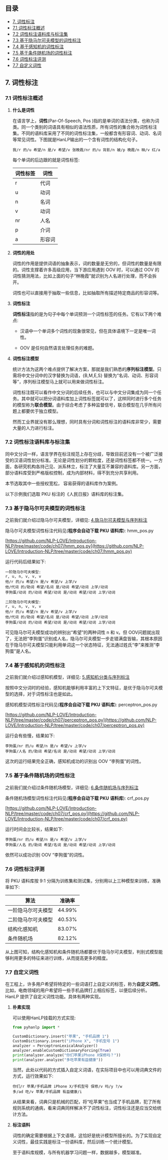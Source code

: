 ## 目录
- [7. 词性标注](#7-词性标注)
- [7.1 词性标注概述](#71-词性标注概述)
- [7.2 词性标注语料库与标注集](#72-词性标注语料库与标注集)
- [7.3 基于隐马尔可夫模型的词性标注](#73-基于隐马尔可夫模型的词性标注)
- [7.4 基于感知机的词性标注](#74-基于感知机的词性标注)
- [7.5 基于条件随机场的词性标注](#75-基于条件随机场的词性标注)
- [7.6 词性标注评测](#76-词性标注评测)
- [7.7 自定义词性](#77-自定义词性)

## 7. 词性标注

### 7.1 词性标注概述

1. **什么是词性**

   在语言学上，**词性**(Par-Of-Speech, Pos )指的是单词的语法分类，也称为词类。同一个类别的词语具有相似的语法性质，所有词性的集合称为词性标注集。不同的语料库采用了不同的词性标注集，一般都含有形容词、动词、名词等常见词性。下图就是HanLP输出的一个含有词性的结构化句子。

   ```
   我/r 的/u 希望/n 是/v 希望/v 张晚霞/nr 的/u 背影/n 被/p 晚霞/n 映/v 红/a
   ```

   每个单词的后边跟的就是词性标签:

   | 词性标签 | 词性   |
   | -------- | ------ |
   | r        | 代词   |
   | u        | 动词   |
   | n        | 名词   |
   | v        | 动词   |
   | nr       | 人名   |
   | p        | 介词   |
   | a        | 形容词 |

   

2. **词性的用处**

   词性的作用是提供词语的抽象表示，词的数量是无穷的，但词性的数量是有限的。词性支撑着许多高级应用，当下游应用遇到 OOV 时，可以通过 OOV 的词性猜测用法，比如上面的句子“林晚霞”就识别为人名进行处理，而不会拆开。

   词性也可以直接用于抽取一些信息，比如抽取所有描述特定商品的形容词等。

   

3. **词性标注**

   **词性标注**指的是为句子中每个单词预测一个词性标签的任务。它有以下两个难点:

   - 汉语中一个单词多个词性的现象很常见，但在具体语境下一定是唯一词性。

   - OOV 是任何自然语言处理任务的难题。

     

4. **词性标注模型**

   统计方法为这两个难点提供了解决方案，那就是我们熟悉的**序列标注模型**。只需将中文分词中的汉字替换为词语，{B,M,E,S} 替换为“名词、动词、形容词等”，序列标注模型马上就可以用来做词性标注。

   词性标注既可以看作中文分词的后续任务，也可以与中文分词集成为同一个任务。其中就可以把分词语料库加上词性标签就可以了，这样同时进行多个任务的模型称为**联合模型**。由于综合考虑了多种监督信号，联合模型在几乎所有问题上都要优于独立模型。

   然而工业界就没有那么理想，同时具有分词和词性标注的语料库非常少，需要大量的人力进行标注。



### 7.2 词性标注语料库与标注集

同中文分词一样，语言学界在标注规范上存在分歧，导致目前还没有一个被广泛接受的汉语词性划分标准。无论是词性划分的颗粒度，还是词性标签都不统一。一方面，各研究机构各持己见、派系林立，标注了大量互不兼容的语料库。另一方面，部分语料库受到严格版权控制，成为内部材料，得不到充分共享利用。

本节选取其中一些授权宽松， 容易获得的语料库作为案例。

以下示例我们选取 PKU 标注的《人民日报》语料库的标注集。



### 7.3 基于隐马尔可夫模型的词性标注

之前我们就介绍过隐马尔可夫模型，详细见: [4.隐马尔可夫模型与序列标注](../chapter/4.%E9%9A%90%E9%A9%AC%E5%B0%94%E5%8F%AF%E5%A4%AB%E6%A8%A1%E5%9E%8B%E4%B8%8E%E5%BA%8F%E5%88%97%E6%A0%87%E6%B3%A8.md)

隐马尔可夫模型词性标注代码见(**程序会自动下载 PKU 语料库**): hmm_pos.py

[https://github.com/NLP-LOVE/Introduction-NLP/tree/master/code/ch07/hmm_pos.py](https://github.com/NLP-LOVE/Introduction-NLP/tree/master/code/ch07/hmm_pos.py)

运行代码后结果如下:

```
一阶隐马尔可夫模型:
r, u, n, v, v, v
他/r 的/u 希望/n 是/v 希望/v 上学/v
他/代词 的/助词 希望/名词 是/动词 希望/动词 上学/动词
李狗蛋/动词 的/动词 希望/动词 是/动词 希望/动词 上学/动词

二阶隐马尔可夫模型:
r, u, n, v, v, v
他/r 的/u 希望/n 是/v 希望/v 上学/v
他/代词 的/助词 希望/名词 是/动词 希望/动词 上学/动词
李狗蛋/动词 的/动词 希望/动词 是/动词 希望/动词 上学/动词
```

可见隐马尔可夫模型成功的辨别出“希望”的两种词性 n 和 v。但 OOV问题就出现了，无法把“李狗蛋”识别成人名，隐马尔可夫模型一步走错满盘皆输，其根本原因在于隐马尔可夫模型只能利用单词这一个状态特征，无法通过姓氏“李”来推测“李狗蛋”是人名。



### 7.4 基于感知机的词性标注

之前我们就介绍过感知机模型，详细见: [5.感知机分类与序列标注](../chapter/5.%E6%84%9F%E7%9F%A5%E6%9C%BA%E5%88%86%E7%B1%BB%E4%B8%8E%E5%BA%8F%E5%88%97%E6%A0%87%E6%B3%A8.md)

按照中文分词时的经验，感知机能够利用丰富的上下文特征，是优于隐马尔可夫模型的选择，对于词性标注也是如此。

感知机模型词性标注代码见(**程序会自动下载 PKU 语料库**): perceptron_pos.py

[https://github.com/NLP-LOVE/Introduction-NLP/tree/master/code/ch07/perceptron_pos.py](https://github.com/NLP-LOVE/Introduction-NLP/tree/master/code/ch07/perceptron_pos.py)

运行会有些慢，结果如下:

```
李狗蛋/nr 的/u 希望/n 是/v 希望/v 上学/v
李狗蛋/人名 的/助词 希望/名词 是/动词 希望/动词 上学/动词
```

这次的运行结果完全正确，感知机成功的识别出 OOV “李狗蛋”的词性。



### 7.5 基于条件随机场的词性标注

之前我们就介绍过条件随机场模型，详细见: [6.条件随机场与序列标注](../chapter/6.%E6%9D%A1%E4%BB%B6%E9%9A%8F%E6%9C%BA%E5%9C%BA%E4%B8%8E%E5%BA%8F%E5%88%97%E6%A0%87%E6%B3%A8.md)

条件随机场模型词性标注代码见(**程序会自动下载 PKU 语料库**): crf_pos.py

[https://github.com/NLP-LOVE/Introduction-NLP/tree/master/code/ch07/crf_pos.py](https://github.com/NLP-LOVE/Introduction-NLP/tree/master/code/ch07/crf_pos.py)

运行时间会比较长，结果如下:

```
李狗蛋/nr 的/u 希望/n 是/v 希望/v 上学/v
李狗蛋/人名 的/助词 希望/名词 是/动词 希望/动词 上学/动词
```

依然可以成功识别 OOV “李狗蛋”的词性。



### 7.6 词性标注评测

将 PKU 语料库按 9:1 分隔为训练集和测试集，分别用以上三种模型来训练，准确率如下:

| 算法               | 准确率 |
| ------------------ | ------ |
| 一阶隐马尔可夫模型 | 44.99% |
| 二阶隐马尔可夫模型 | 40.53% |
| 结构化感知机       | 83.07% |
| 条件随机场         | 82.12% |

从上图可知，结构化感知机和条件随机场都要优于隐马尔可夫模型，判别式模型能够利用更多的特征来进行训练，从而提高更多的精度。



### 7.7 自定义词性

在工程上，许多用户希望将特定的一些词语打上自定义的标签，称为**自定义词性**。比如，电商领域的用户希望将一些手机品牌打上相应标签，以便后续分析。HanLP 提供了自定义词性功能。具体有两种实现。

1. **朴素实现**

   可以使用HanLP挂载的方式实现:

   ```python
   from pyhanlp import *
   
   CustomDictionary.insert("苹果", "手机品牌 1")
   CustomDictionary.insert("iPhone X", "手机型号 1")
   analyzer = PerceptronLexicalAnalyzer()
   analyzer.enableCustomDictionaryForcing(True)
   print(analyzer.analyze("你们苹果iPhone X保修吗？"))
   print(analyzer.analyze("多吃苹果有益健康"))
   ```

   当然，此处以代码的方式插入自定义词语，在实际项目中也可以用词典文件的方式，运行效果如下:

   ```
   你们/r 苹果/手机品牌 iPhone X/手机型号 保修/v 吗/y ?/w
   多/ad 吃/v 苹果/手机品牌 有益健康/i
   ```

   从结果来看，词典只是机械的匹配，将“吃苹果”也当成了手机品牌，犯了所有规则系统的通病，看来词典同样解决不了词性标注，词性标注还是应当交给统计方法。

   

2. **标注语料**

   词性的确定需要根据上下文语境，这恰好是统计模型所擅长的。为了实现自定义词性，最佳实践是标注一份语料库，然后训练一个统计模型。

   至于语料库规模，与所有机器学习问题一样，数据越多，模型越准。





